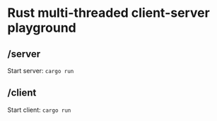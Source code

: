# Rust multi-threaded client-server playground

## /server
Start server: `cargo run`

## /client
Start client: `cargo run`

